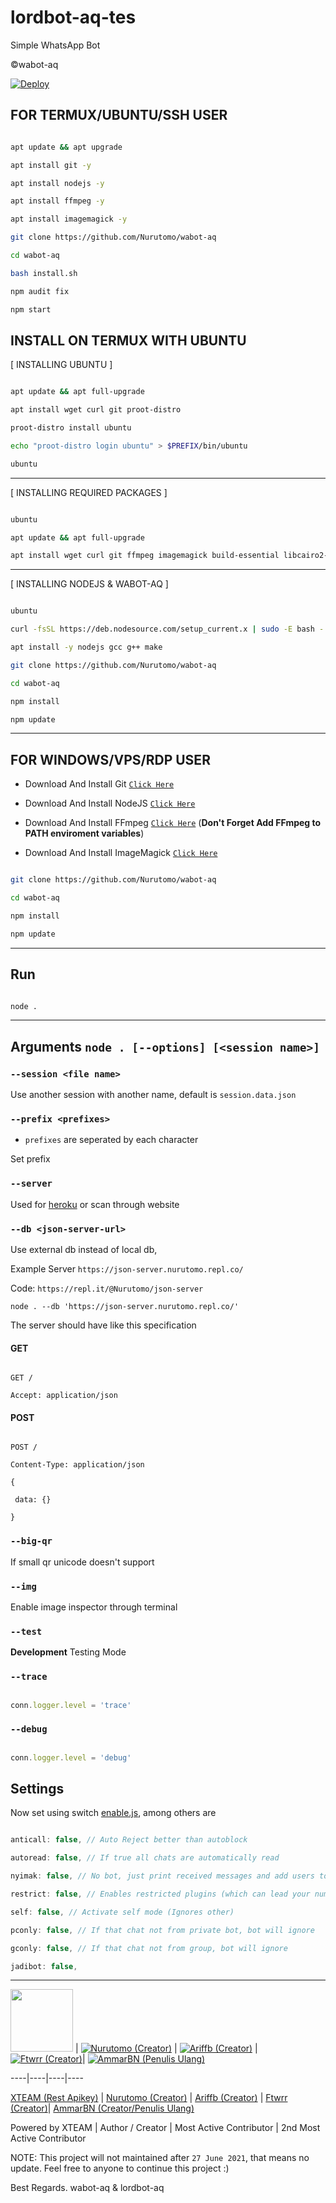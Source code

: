 # lordbot-aq-tes

Simple WhatsApp Bot

©wabot-aq

[![Deploy](https://www.herokucdn.com/deploy/button.svg)](https://heroku.com/deploy?template=https://github.com/Nurutomo/wabot-aq)

## FOR TERMUX/UBUNTU/SSH USER

```bash

apt update && apt upgrade

apt install git -y

apt install nodejs -y

apt install ffmpeg -y

apt install imagemagick -y

git clone https://github.com/Nurutomo/wabot-aq

cd wabot-aq

bash install.sh

npm audit fix

npm start

```

## INSTALL ON TERMUX WITH UBUNTU

[ INSTALLING UBUNTU ]

```bash

apt update && apt full-upgrade

apt install wget curl git proot-distro

proot-distro install ubuntu

echo "proot-distro login ubuntu" > $PREFIX/bin/ubuntu

ubuntu

```

---------

[ INSTALLING REQUIRED PACKAGES ]

```bash

ubuntu

apt update && apt full-upgrade

apt install wget curl git ffmpeg imagemagick build-essential libcairo2-dev libpango1.0-dev libjpeg-dev libgif-dev librsvg2-dev dbus-x11 ffmpeg2theora ffmpegfs ffmpegthumbnailer ffmpegthumbnailer-dbg ffmpegthumbs libavcodec-dev libavcodec-extra libavcodec-extra58 libavdevice-dev libavdevice58 libavfilter-dev libavfilter-extra libavfilter-extra7 libavformat-dev libavformat58 libavifile-0.7-bin libavifile-0.7-common libavifile-0.7c2 libavresample-dev libavresample4 libavutil-dev libavutil56 libpostproc-dev libpostproc55 graphicsmagick graphicsmagick-dbg graphicsmagick-imagemagick-compat graphicsmagick-libmagick-dev-compat groff imagemagick-6.q16hdri imagemagick-common libchart-gnuplot-perl libgraphics-magick-perl libgraphicsmagick++-q16-12 libgraphicsmagick++1-dev

```

---------

[ INSTALLING NODEJS & WABOT-AQ ]

```bash

ubuntu

curl -fsSL https://deb.nodesource.com/setup_current.x | sudo -E bash -

apt install -y nodejs gcc g++ make

git clone https://github.com/Nurutomo/wabot-aq

cd wabot-aq

npm install

npm update

```

---------

## FOR WINDOWS/VPS/RDP USER

* Download And Install Git [`Click Here`](https://git-scm.com/downloads)

* Download And Install NodeJS [`Click Here`](https://nodejs.org/en/download)

* Download And Install FFmpeg [`Click Here`](https://ffmpeg.org/download.html) (**Don't Forget Add FFmpeg to PATH enviroment variables**)

* Download And Install ImageMagick [`Click Here`](https://imagemagick.org/script/download.php)

```bash

git clone https://github.com/Nurutomo/wabot-aq

cd wabot-aq

npm install

npm update

```

---------

## Run

```bash

node .

```

---------

## Arguments `node . [--options] [<session name>]`

### `--session <file name>`

Use another session with another name, default is ```session.data.json```

### `--prefix <prefixes>`

* `prefixes` are seperated by each character

Set prefix

### `--server`

Used for [heroku](https://heroku.com/) or scan through website

### `--db <json-server-url>`

Use external db instead of local db, 

Example Server `https://json-server.nurutomo.repl.co/`

Code: `https://repl.it/@Nurutomo/json-server`

`node . --db 'https://json-server.nurutomo.repl.co/'`

The server should have like this specification

#### GET

```http

GET /

Accept: application/json

```

#### POST

```http

POST /

Content-Type: application/json

{

 data: {}

}

```

### `--big-qr`

If small qr unicode doesn't support

### `--img`

Enable image inspector through terminal

### `--test`

**Development** Testing Mode

### `--trace`

```js

conn.logger.level = 'trace'

```

### `--debug`

```js

conn.logger.level = 'debug'

```

## Settings

Now set using switch [enable.js](https://github.com/Nurutomo/wabot-aq/blob/master/plugins/enable.js), among others are

```js

anticall: false, // Auto Reject better than autoblock

autoread: false, // If true all chats are automatically read

nyimak: false, // No bot, just print received messages and add users to database

restrict: false, // Enables restricted plugins (which can lead your number to be banned if used too often)

self: false, // Activate self mode (Ignores other)

pconly: false, // If that chat not from private bot, bot will ignore

gconly: false, // If that chat not from group, bot will ignore

jadibot: false, 

```

---------

<a href="https://api.xteam.xyz"><img src="https://i.ibb.co/7j0vtwz/xlogo.png" width="100" height="100"></a> | [![Nurutomo (Creator)](https://github.com/Nurutomo.png?size=100)](https://github.com/Nurutomo) | [![Ariffb (Creator)](https://github.com/ariffb25.png?size=100)](https://github.com/ariffb25) | [![Ftwrr (Creator)](https://github.com/Ftwrr.png?size=100)](https://github.com/Ftwrr)| [![AmmarBN (Penulis Ulang)](https://github.com/AmmarBN.png?size=100)](https://github.com/AmmarBN) 

----|----|----|----

[XTEAM (Rest Apikey)](https://api.xteam.xyz/) | [Nurutomo (Creator)](https://github.com/Nurutomo) | [Ariffb (Creator)](https://github.com/ariffb25) | [Ftwrr (Creator)](https://github.com/Ftwrr)| [AmmarBN (Creator/Penulis Ulang)](https://github.com/AmmarBN)

Powered by XTEAM | Author / Creator | Most Active Contributor | 2nd Most Active Contributor

NOTE: This project will not maintained after `27 June 2021`, that means no update. Feel free to anyone to continue this project :)

Best Regards. wabot-aq & lordbot-aq
